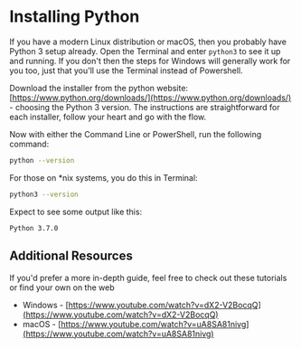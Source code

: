 # Installing Python

If you have a modern Linux distribution or macOS, then you probably have Python 3 setup already. Open the Terminal and enter `python3` to see it up and running. If you don't then the steps for Windows will generally work for you too, just that you'll use the Terminal instead of Powershell.

Download the installer from the python website: [https://www.python.org/downloads/](https://www.python.org/downloads/) - choosing the Python 3 version. The instructions are straightforward for each installer, follow your heart and go with the flow.

Now with either the Command Line or PowerShell, run the following command:

```bash
python --version
```

For those on \*nix systems, you do this in Terminal:

```bash
python3 --version
```

Expect to see some output like this:

```text
Python 3.7.0
```

## Additional Resources

If you'd prefer a more in-depth guide, feel free to check out these tutorials or find your own on the web

* Windows - [https://www.youtube.com/watch?v=dX2-V2BocqQ](https://www.youtube.com/watch?v=dX2-V2BocqQ)
* macOS - [https://www.youtube.com/watch?v=uA8SA81nivg](https://www.youtube.com/watch?v=uA8SA81nivg)

